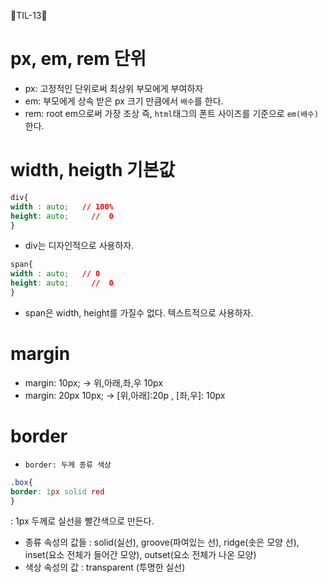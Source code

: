 🐼TIL-13🐼

# px, em, rem 단위
- px: 고정적인 단위로써 최상위 부모에게 부여하자
- em: 부모에게 상속 받은 px 크기 만큼에서 `배수`를 한다.
- rem: root em으로써 가장 조상 즉, `html`태그의 폰트 사이즈를 기준으로 `em(배수)` 한다.

# width, heigth 기본값
```css
div{
width : auto;   // 100%
height: auto;     //  0
}
```
- div는 디자인적으로 사용하자.
```css
span{
width : auto;   // 0
height: auto;     //  0
}
```
- span은 width, height를 가질수 없다. 텍스트적으로 사용하자.

# margin
- margin: 10px;  -> 위,아래,좌,우 10px
- margin: 20px 10px;   ->  [위,아래]:20p ,  [좌,우]: 10px

# border
- `border: 두께 종류 색상`
```css
.box{
border: 1px solid red
}
```
: 1px 두께로 실선을 빨간색으로 만든다.
- 종류 속성의 값들 : solid(실선), groove(파여있는 선), ridge(솟은 모양 선), inset(요소 전체가 들어간 모양), outset(요소 전체가 나온 모양)
- 색상 속성의 값 : transparent (투명한 실선)


 
